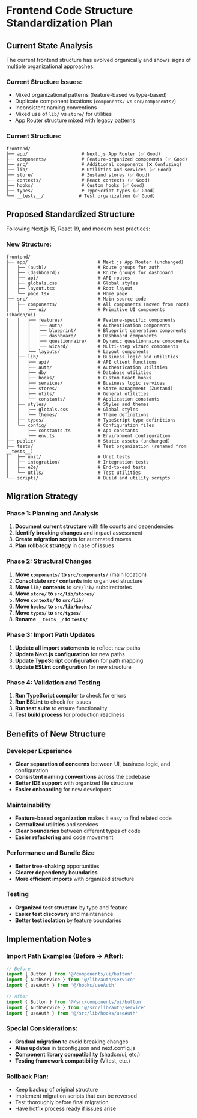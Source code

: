 # Frontend Code Structure Standardization Plan

## Current State Analysis

The current frontend structure has evolved organically and shows signs of multiple organizational approaches:

### Current Structure Issues:
- Mixed organizational patterns (feature-based vs type-based)
- Duplicate component locations (`components/` vs `src/components/`)
- Inconsistent naming conventions
- Mixed use of `lib/` vs `store/` for utilities
- App Router structure mixed with legacy patterns

### Current Structure:
```
frontend/
├── app/                    # Next.js App Router (✅ Good)
├── components/             # Feature-organized components (✅ Good)
├── src/                    # Additional components (❌ Confusing)
├── lib/                    # Utilities and services (✅ Good)
├── store/                  # Zustand stores (✅ Good)
├── contexts/               # React contexts (✅ Good)
├── hooks/                  # Custom hooks (✅ Good)
├── types/                  # TypeScript types (✅ Good)
└── __tests__/             # Test organization (✅ Good)
```

## Proposed Standardized Structure

Following Next.js 15, React 19, and modern best practices:

### New Structure:
```
frontend/
├── app/                          # Next.js App Router (unchanged)
│   ├── (auth)/                   # Route groups for auth
│   ├── (dashboard)/              # Route groups for dashboard
│   ├── api/                      # API routes
│   ├── globals.css               # Global styles
│   ├── layout.tsx                # Root layout
│   └── page.tsx                  # Home page
├── src/                          # Main source code
│   ├── components/               # All components (moved from root)
│   │   ├── ui/                   # Primitive UI components (shadcn/ui)
│   │   ├── features/             # Feature-specific components
│   │   │   ├── auth/             # Authentication components
│   │   │   ├── blueprint/        # Blueprint generation components
│   │   │   ├── dashboard/        # Dashboard components
│   │   │   ├── questionnaire/    # Dynamic questionnaire components
│   │   │   └── wizard/           # Multi-step wizard components
│   │   └── layouts/              # Layout components
│   ├── lib/                      # Business logic and utilities
│   │   ├── api/                  # API client functions
│   │   ├── auth/                 # Authentication utilities
│   │   ├── db/                   # Database utilities
│   │   ├── hooks/                # Custom React hooks
│   │   ├── services/             # Business logic services
│   │   ├── stores/               # State management (Zustand)
│   │   ├── utils/                # General utilities
│   │   └── constants/            # Application constants
│   ├── styles/                   # Styles and themes
│   │   ├── globals.css           # Global styles
│   │   └── themes/               # Theme definitions
│   ├── types/                    # TypeScript type definitions
│   └── config/                   # Configuration files
│       ├── constants.ts          # App constants
│       └── env.ts                # Environment configuration
├── public/                       # Static assets (unchanged)
├── tests/                        # Test organization (renamed from __tests__)
│   ├── unit/                     # Unit tests
│   ├── integration/              # Integration tests
│   ├── e2e/                      # End-to-end tests
│   └── utils/                    # Test utilities
└── scripts/                      # Build and utility scripts
```

## Migration Strategy

### Phase 1: Planning and Analysis
1. **Document current structure** with file counts and dependencies
2. **Identify breaking changes** and impact assessment
3. **Create migration scripts** for automated moves
4. **Plan rollback strategy** in case of issues

### Phase 2: Structural Changes
1. **Move `components/` to `src/components/`** (main location)
2. **Consolidate `src/` contents** into organized structure
3. **Move `lib/` contents** to `src/lib/` subdirectories
4. **Move `store/` to `src/lib/stores/`**
5. **Move `contexts/` to `src/lib/`**
6. **Move `hooks/` to `src/lib/hooks/`**
7. **Move `types/` to `src/types/`**
8. **Rename `__tests__/` to `tests/`**

### Phase 3: Import Path Updates
1. **Update all import statements** to reflect new paths
2. **Update Next.js configuration** for new paths
3. **Update TypeScript configuration** for path mapping
4. **Update ESLint configuration** for new structure

### Phase 4: Validation and Testing
1. **Run TypeScript compiler** to check for errors
2. **Run ESLint** to check for issues
3. **Run test suite** to ensure functionality
4. **Test build process** for production readiness

## Benefits of New Structure

### Developer Experience
- **Clear separation of concerns** between UI, business logic, and configuration
- **Consistent naming conventions** across the codebase
- **Better IDE support** with organized file structure
- **Easier onboarding** for new developers

### Maintainability
- **Feature-based organization** makes it easy to find related code
- **Centralized utilities** and services
- **Clear boundaries** between different types of code
- **Easier refactoring** and code movement

### Performance and Bundle Size
- **Better tree-shaking** opportunities
- **Clearer dependency boundaries**
- **More efficient imports** with organized structure

### Testing
- **Organized test structure** by type and feature
- **Easier test discovery** and maintenance
- **Better test isolation** by feature boundaries

## Implementation Notes

### Import Path Examples (Before → After):
```typescript
// Before
import { Button } from '@/components/ui/button'
import { AuthService } from '@/lib/auth/service'
import { useAuth } from '@/hooks/useAuth'

// After
import { Button } from '@/src/components/ui/button'
import { AuthService } from '@/src/lib/auth/service'
import { useAuth } from '@/src/lib/hooks/useAuth'
```

### Special Considerations:
- **Gradual migration** to avoid breaking changes
- **Alias updates** in tsconfig.json and next.config.js
- **Component library compatibility** (shadcn/ui, etc.)
- **Testing framework compatibility** (Vitest, etc.)

### Rollback Plan:
- Keep backup of original structure
- Implement migration scripts that can be reversed
- Test thoroughly before final migration
- Have hotfix process ready if issues arise
